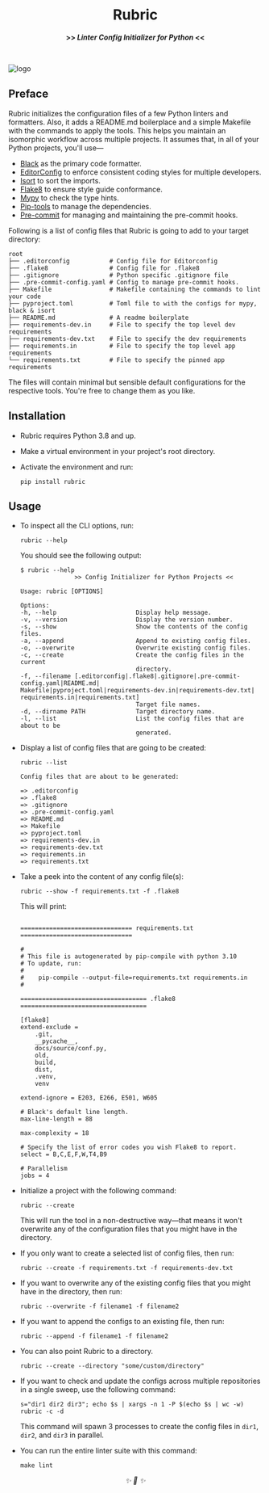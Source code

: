 
<div align="center">

<h1>Rubric</h1>
<strong>>> <i>Linter Config Initializer for Python</i> <<</strong>

&nbsp;

</div>

![logo]


## Preface

Rubric initializes the configuration files of a few Python linters and formatters. Also,
it adds a README.md boilerplace and a simple Makefile with the commands to apply the
tools. This helps you maintain an isomorphic workflow across multiple projects. It
assumes that, in all of your Python projects, you'll use—

* [Black][black] as the primary code formatter.
* [EditorConfig][editor-config] to enforce consistent coding styles for multiple
developers.
* [Isort][isort] to sort the imports.
* [Flake8][flake8] to ensure style guide conformance.
* [Mypy][mypy] to check the type hints.
* [Pip-tools][pip-tools] to manage the dependencies.
* [Pre-commit][pre-commit] for managing and maintaining the pre-commit hooks.


Following is a list of config files that Rubric is going to add to your target
directory:

```
root
├── .editorconfig           # Config file for Editorconfig
├── .flake8                 # Config file for .flake8
├── .gitignore              # Python specific .gitignore file
├── .pre-commit-config.yaml # Config to manage pre-commit hooks.
├── Makefile                # Makefile containing the commands to lint your code
├── pyproject.toml          # Toml file to with the configs for mypy, black & isort
├── README.md               # A readme boilerplate
├── requirements-dev.in     # File to specify the top level dev requirements
├── requirements-dev.txt    # File to specify the dev requirements
├── requirements.in         # File to specify the top level app requirements
└── requirements.txt        # File to specify the pinned app requirements
```

The files will contain minimal but sensible default configurations for the respective tools. You're free to change them as you like.

## Installation

* Rubric requires Python 3.8 and up.
* Make a virtual environment in your project's root directory.
* Activate the environment and run:

    ```
    pip install rubric
    ```

## Usage

* To inspect all the CLI options, run:

    ```
    rubric --help
    ```

    You should see the following output:

    ```
    $ rubric --help
                   >> Config Initializer for Python Projects <<

    Usage: rubric [OPTIONS]

    Options:
    -h, --help                      Display help message.
    -v, --version                   Display the version number.
    -s, --show                      Show the contents of the config files.
    -a, --append                    Append to existing config files.
    -o, --overwrite                 Overwrite existing config files.
    -c, --create                    Create the config files in the current
                                    directory.
    -f, --filename [.editorconfig|.flake8|.gitignore|.pre-commit-config.yaml|README.md|
    Makefile|pyproject.toml|requirements-dev.in|requirements-dev.txt|
    requirements.in|requirements.txt]
                                    Target file names.
    -d, --dirname PATH              Target directory name.
    -l, --list                      List the config files that are about to be
                                    generated.

    ```

* Display a list of config files that are going to be created:

    ```
    rubric --list
    ```

    ```
    Config files that are about to be generated:

    => .editorconfig
    => .flake8
    => .gitignore
    => .pre-commit-config.yaml
    => README.md
    => Makefile
    => pyproject.toml
    => requirements-dev.in
    => requirements-dev.txt
    => requirements.in
    => requirements.txt
    ```
    
* Take a peek into the content of any config file(s):
    ```
    rubric --show -f requirements.txt -f .flake8
    ```

    This will print:

    ```

    =============================== requirements.txt ===============================

    #
    # This file is autogenerated by pip-compile with python 3.10
    # To update, run:
    #
    #    pip-compile --output-file=requirements.txt requirements.in
    #

    =================================== .flake8 ===================================

    [flake8]
    extend-exclude =
        .git,
        __pycache__,
        docs/source/conf.py,
        old,
        build,
        dist,
        .venv,
        venv

    extend-ignore = E203, E266, E501, W605

    # Black's default line length.
    max-line-length = 88

    max-complexity = 18

    # Specify the list of error codes you wish Flake8 to report.
    select = B,C,E,F,W,T4,B9

    # Parallelism
    jobs = 4
    ```

* Initialize a project with the following command:

    ```
    rubric --create
    ```

    This will run the tool in a non-destructive way—that means it won't overwrite any of
    the configuration files that you might have in the directory.

* If you only want to create a selected list of config files, then run:

    ```
    rubric --create -f requirements.txt -f requirements-dev.txt
    ```

* If you want to overwrite any of the existing config files that you might have in the
directory, then run:

    ```
    rubric --overwrite -f filename1 -f filename2
    ```

* If you want to append the configs to an existing file, then run:

    ```
    rubric --append -f filename1 -f filename2
    ```

* You can also point Rubric to a directory.

    ```
    rubric --create --directory "some/custom/directory"
    ```

* If you want to check and update the configs across multiple repositories in a single
sweep, use the following command:

    ```
    s="dir1 dir2 dir3"; echo $s | xargs -n 1 -P $(echo $s | wc -w) rubric -c -d
    ```

    This command will spawn 3 processes to create the config files in `dir1`, `dir2`,
    and `dir3` in parallel.

* You can run the entire linter suite with this command:

    ```
    make lint
    ```

[logo]: https://user-images.githubusercontent.com/30027932/122619075-6a87b700-d0b1-11eb-9d6b-355446910cc1.png
[black]: https://github.com/psf/black
[editor-config]: https://editorconfig.org/
[isort]: https://github.com/PyCQA/isort
[flake8]: https://github.com/PyCQA/flake8
[mypy]: https://github.com/python/mypy
[pip-tools]: https://github.com/jazzband/pip-tools
[pre-commit]: https://pre-commit.com/

<div align="center">
<i> ✨ 🍰 ✨ </i>
</div>
